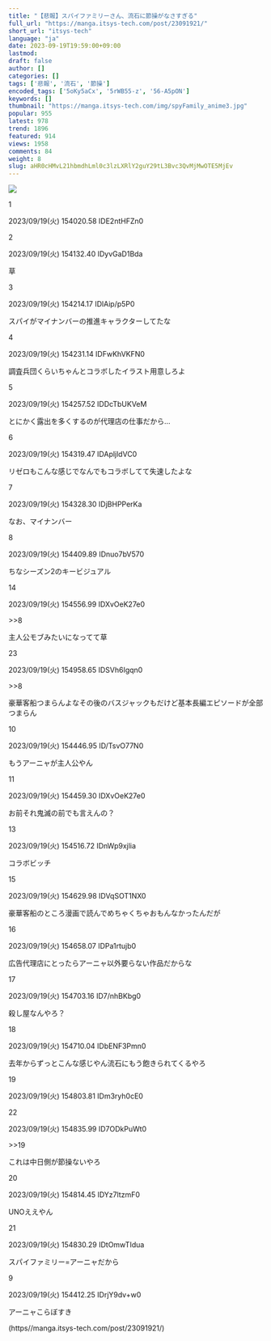 ```yaml
---
title: "【悲報】スパイファミリーさん、流石に節操がなさすぎる"
full_url: "https://manga.itsys-tech.com/post/23091921/"
short_url: "itsys-tech"
language: "ja"
date: 2023-09-19T19:59:00+09:00
lastmod: 
draft: false
author: []
categories: []
tags: ['悲報', '流石', '節操']
encoded_tags: ['5oKy5aCx', '5rWB55-z', '56-A5pON']
keywords: []
thumbnail: "https://manga.itsys-tech.com/img/spyFamily_anime3.jpg"
popular: 955
latest: 978
trend: 1896
featured: 914
views: 1958
comments: 84
weight: 8
slug: aHR0cHMvL21hbmdhLml0c3lzLXRlY2guY29tL3Bvc3QvMjMwOTE5MjEv
---
```


![](https://manga.itsys-tech.com/img/spyFamily_anime3.jpg)

<div><p class='t_h'>1 <p>2023/09/19(火) 154020.58 IDE2ntHFZn0</p></p><blockquote class='imgur-embed-pub'></blockquote><blockquote class='imgur-embed-pub'></blockquote><blockquote class='imgur-embed-pub'></blockquote><blockquote class='imgur-embed-pub'></blockquote><blockquote class='imgur-embed-pub'></blockquote><blockquote class='imgur-embed-pub'></blockquote><blockquote class='imgur-embed-pub'></blockquote><blockquote class='imgur-embed-pub'></blockquote><blockquote class='imgur-embed-pub'></blockquote><blockquote class='imgur-embed-pub'></blockquote><blockquote class='imgur-embed-pub'></blockquote><blockquote class='imgur-embed-pub'></blockquote><blockquote class='imgur-embed-pub'></blockquote><blockquote class='imgur-embed-pub'></blockquote><blockquote class='imgur-embed-pub'></blockquote><p class='t_h'>2 <p>2023/09/19(火) 154132.40 IDyvGaD1Bda</p></p><p class='t_b'>草</p><p class='t_h'>3 <p>2023/09/19(火) 154214.17 IDlAip/p5P0</p></p><p class='t_b'>スパイがマイナンバーの推進キャラクターしてたな</p><p class='t_h'>4 <p>2023/09/19(火) 154231.14 IDFwKhVKFN0</p></p><p class='t_b'>調査兵団くらいちゃんとコラボしたイラスト用意しろよ</p><p class='t_h'>5 <p>2023/09/19(火) 154257.52 IDDcTbUKVeM</p></p><p class='t_b'>とにかく露出を多くするのが代理店の仕事だから…</p><p class='t_h'>6 <p>2023/09/19(火) 154319.47 IDApljldVC0</p></p><p class='t_b'>リゼロもこんな感じでなんでもコラボしてて失速したよな</p><p class='t_h'>7 <p>2023/09/19(火) 154328.30 IDjBHPPerKa</p></p><p class='t_b'>なお、マイナンバー</p><p class='t_h'>8 <p>2023/09/19(火) 154409.89 IDnuo7bV570</p></p><blockquote class='imgur-embed-pub'></blockquote><blockquote class='imgur-embed-pub'></blockquote><p>ちなシーズン2のキービジュアル</p><p class='t_h t_i'>14 <p>2023/09/19(火) 154556.99 IDXvOeK27e0</p></p><p class='t_b t_i'><p class='anchor'>>>8</p>主人公モブみたいになってて草</p><p class='t_h t_i'>23 <p>2023/09/19(火) 154958.65 IDSVh6Igqn0</p></p><p class='t_b t_i'><p class='anchor'>>>8</p>豪華客船つまらんよなその後のバスジャックもだけど基本長編エピソードが全部つまらん</p><p class='t_h'>10 <p>2023/09/19(火) 154446.95 ID/TsvO77N0</p></p><p class='t_b'>もうアーニャが主人公やん</p><p class='t_h'>11 <p>2023/09/19(火) 154459.30 IDXvOeK27e0</p></p><p class='t_b'>お前それ鬼滅の前でも言えんの？</p><p class='t_h'>13 <p>2023/09/19(火) 154516.72 IDnWp9xjlia</p></p><p class='t_b'>コラボビッチ</p><p class='t_h'>15 <p>2023/09/19(火) 154629.98 IDVqSOT1NX0</p></p><p class='t_b'>豪華客船のところ漫画で読んでめちゃくちゃおもんなかったんだが</p><p class='t_h'>16 <p>2023/09/19(火) 154658.07 IDPa1rtujb0</p></p><p class='t_b'>広告代理店にとったらアーニャ以外要らない作品だからな</p><p class='t_h'>17 <p>2023/09/19(火) 154703.16 ID7/nhBKbg0</p></p><p class='t_b'>殺し屋なんやろ？</p><p class='t_h'>18 <p>2023/09/19(火) 154710.04 IDbENF3Pmn0</p></p><p class='t_b'>去年からずっとこんな感じやん流石にもう飽きられてくるやろ</p><p class='t_h'>19 <p>2023/09/19(火) 154803.81 IDm3ryh0cE0</p></p><blockquote class='imgur-embed-pub'></blockquote><p class='t_h t_i'>22 <p>2023/09/19(火) 154835.99 ID7ODkPuWt0</p></p><p class='t_b t_i'><p class='anchor'>>>19</p>これは中日側が節操ないやろ</p><p class='t_h'>20 <p>2023/09/19(火) 154814.45 IDYz7ltzmF0</p></p><p class='t_b'>UNOええやん</p><p class='t_h'>21 <p>2023/09/19(火) 154830.29 IDtOmwTIdua</p></p><p class='t_b'>スパイファミリー=アーニャだから</p><p class='t_h'>9 <p>2023/09/19(火) 154412.25 IDrjY9dv+w0</p></p><p class='t_b'>アーニャこらぼすき</p></div>

(https//manga.itsys-tech.com/post/23091921/)
